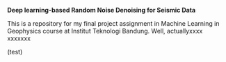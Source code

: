 **Deep learning-based Random Noise Denoising for Seismic Data**

This is a repository for my final project assignment in Machine Learning in Geophysics course at Institut Teknologi Bandung. Well, actuallyxxxx
xxxxxxx

(test)
